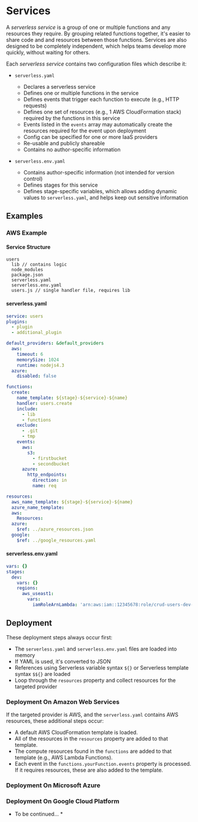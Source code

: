 # Services

A *serverless service* is a group of one or multiple functions and any resources they require. By grouping related
functions together, it's easier to share code and and resources between those functions. Services are also designed to
be completely independent, which helps teams develop more quickly, without waiting for others.

Each *serverless service* contains two configuration files which describe it:

- `serverless.yaml`
  - Declares a serverless service
  - Defines one or multiple functions in the service
  - Defines events that trigger each function to execute (e.g., HTTP requests)
  - Defines one set of resources (e.g., 1 AWS CloudFormation stack) required by the functions in this service
  - Events listed in the `events` array may automatically create the resources required for the event upon deployment
  - Config can be specified for one or more IaaS providers
  - Re-usable and publicly shareable
  - Contains no author-specific information
 
- `serverless.env.yaml`
  - Contains author-specific information (not intended for version control)
  - Defines stages for this service
  - Defines stage-specific variables, which allows adding dynamic values to `serverless.yaml`, and helps keep out
  sensitive information

## Examples

### AWS Example

#### Service Structure

```
users
  lib // contains logic 
  node_modules
  package.json
  serverless.yaml
  serverless.env.yaml
  users.js // single handler file, requires lib
```

#### serverless.yaml

```yaml
service: users
plugins:
  - plugin
  - additional_plugin

default_providers: &default_providers
  aws:
    timeout: 6
    memorySize: 1024
    runtime: nodejs4.3
  azure:
    disabled: false

functions:
  create:
    name_template: ${stage}-${service}-${name}
    handler: users.create
    include:
      - lib
      - functions
    exclude:
      - .git
      - tmp
    events:
      aws:
        s3:
          - firstbucket
          - secondbucket
      azure:
        http_endpoints:
          direction: in
          name: req

resources:
  aws_name_template: ${stage}-${service}-${name}
  azure_name_template:
  aws:
    Resources:
  azure:
    $ref: ../azure_resources.json
  google:
    $ref: ../google_resources.yaml
```

#### serverless.env.yaml

```yaml
vars: {}
stages:
  dev:
    vars: {}
    regions:
      aws_useast1:
        vars:
          iamRoleArnLambda: 'arn:aws:iam::12345678:role/crud-users-dev-IamRoleLambda-DJSKASD143'
```

## Deployment

These deployment steps always occur first:

- The `serverless.yaml` and `serverless.env.yaml` files are loaded into memory
- If YAML is used, it's converted to JSON
- References using Serverless variable syntax `${}` or Serverless template syntax `$${}` are loaded
- Loop through the `resources` property and collect resources for the targeted provider

### Deployment On Amazon Web Services

If the targeted provider is AWS, and the `serverless.yaml` contains AWS resources, these additional steps occur:

- A default AWS CloudFormation template is loaded.
- All of the resources in the `resources` property are added to that template.
- The compute resources found in the `functions` are added to that template (e.g., AWS Lambda Functions).
- Each event in the `functions.yourFunction.events` property is processed.  If it requires resources, these are also
added to the template.

### Deployment On Microsoft Azure

### Deployment On Google Cloud Platform

* To be continued... *


